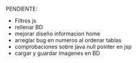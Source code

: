 
PENDIENTE:
- Filtros js
- rellenar BD
- mejorar diseño informacion home
- arreglar bug en numeros al ordenar tablas
- comprobaciones sobre java null pointer en jsp
- cargar y guardar imagenes en BD
